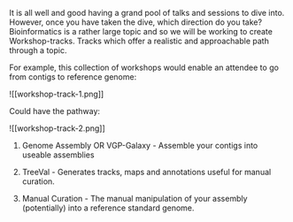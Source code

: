 It is all well and good having a grand pool of talks and sessions to dive into. However, once you have taken the dive, which direction do you take? Bioinformatics is a rather large topic and so we will be working to create Workshop-tracks. Tracks which offer a realistic and approachable path through a topic.

For example, this collection of workshops would enable an attendee to go from contigs to reference genome:

![[workshop-track-1.png]]

Could have the pathway:

![[workshop-track-2.png]]

1. Genome Assembly OR VGP-Galaxy - Assemble your contigs into useable assemblies 

2. TreeVal - Generates tracks, maps and annotations useful for manual curation.

3. Manual Curation - The manual manipulation of your assembly (potentially) into a reference standard genome.